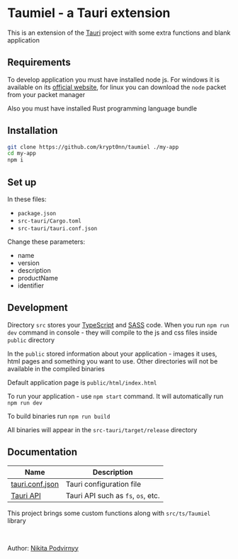# Taumiel - a Tauri extension

This is an extension of the [Tauri](https://github.com/tauri-apps/tauri) project with some extra functions and blank application

## Requirements

To develop application you must have installed node js. For windows it is available on its [official website](https://nodejs.org/en/), for linux you can download the `node` packet from your packet manager

Also you must have installed Rust programming language bundle

## Installation

```sh
git clone https://github.com/krypt0nn/taumiel ./my-app
cd my-app
npm i
```

## Set up

In these files:

* `package.json`
* `src-tauri/Cargo.toml`
* `src-tauri/tauri.conf.json`

Change these parameters:

* name
* version
* description
* productName
* identifier

## Development

Directory `src` stores your [TypeScript](https://typescriptlang.org) and [SASS](https://sass-lang.com) code. When you run `npm run dev` command in console - they will compile to the js and css files inside `public` directory

In the `public` stored information about your application - images it uses, html pages and something you want to use. Other directories will not be available in the compiled binaries

Default application page is `public/html/index.html`

To run your application - use `npm start` command. It will automatically run `npm run dev`

To build binaries run `npm run build`

All binaries will appear in the `src-tauri/target/release` directory

## Documentation

| Name | Description |
| - | - |
| [tauri.conf.json](https://tauri.studio/en/docs/api/config) | Tauri configuration file |
| [Tauri API](https://tauri.studio/en/docs/api/js/index) | Tauri API such as `fs`, `os`, etc. |

This project brings some custom functions along with `src/ts/Taumiel` library

<br>

Author: [Nikita Podvirnyy](https://vk.com/technomindlp)